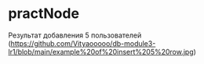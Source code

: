 # practNode

Результат добавления 5 пользователей
(https://github.com/Vityaooooo/db-module3-lr1/blob/main/example%20of%20insert%205%20row.jpg)
